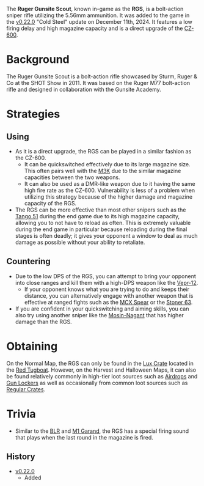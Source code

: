 The **Ruger Gunsite Scout**, known in-game as the **RGS**, is a bolt-action sniper rifle utilizing the 5.56mm ammunition. It was added to the game in the [v0.22.0](https://github.com/HasangerGames/suroi/releases/tag/v0.16.0) "Cold Steel" update on December 11th, 2024. It features a low firing delay and high magazine capacity and is a direct upgrade of the [CZ-600](/weapons/guns/cz600).

# Background

The Ruger Gunsite Scout is a bolt-action rifle showcased by Sturm, Ruger & Co at the SHOT Show in 2011. It was based on the Ruger M77 bolt-action rifle and designed in collaboration with the Gunsite Academy.

# Strategies

## Using

- As it is a direct upgrade, the RGS can be played in a similar fashion as the CZ-600.
  - It can be quickswitched effectively due to its large magazine size. This often pairs well with the [M3K](/weapons/guns/m3k) due to the similar magazine capacities between the two weapons. 
  - It can also be used as a DMR-like weapon due to it having the same high fire rate as the CZ-600. Vulnerability is less of a problem when utilizing this strategy because of the higher damage and magazine capacity of the RGS.
- The RGS can be more effective than most other snipers such as the [Tango 51](/weapons/guns/tango_51) during the end game due to its high magazine capacity, allowing you to not have to reload as often. This is extremely valuable during the end game in particular because reloading during the final stages is often deadly; it gives your opponent a window to deal as much damage as possible without your ability to retaliate.

## Countering
- Due to the low DPS of the RGS, you can attempt to bring your opponent into close ranges and kill them with a high-DPS weapon like the [Vepr-12](/weapons/guns/vepr12). 
  - If your opponent knows what you are trying to do and keeps their distance, you can alternatively engage with another weapon that is effective at ranged fights such as the [MCX Spear](/weapons/guns/mcx_spear) or the [Stoner 63](/weapons/guns/stoner_63).
- If you are confident in your quickswitching and aiming skills, you can also try using another sniper like the [Mosin-Nagant](/weapons/guns/mosin_nagant) that has higher damage than the RGS.
# Obtaining
On the Normal Map, the RGS can only be found in the [Lux Crate](/obstacles/lux_crate) located in the [Red Tugboat](/buildings/tugboat_red). However, on the Harvest and Halloween Maps, it can also be found relatively commonly in high-tier loot sources such as [Airdrops](/obstacles/airdrops) and [Gun Lockers](/obstacles/gun_lockers) as well as occasionally from common loot sources such as [Regular Crates](/obstacles/crates).

# Trivia
- Similar to the [BLR](/weapons/guns/blr) and [M1 Garand](/weapons/guns/m1_garand), the RGS has a special firing sound that plays when the last round in the magazine is fired.

## History
- [v0.22.0](https://github.com/HasangerGames/suroi/releases/tag/v0.22.0)
  - Added
